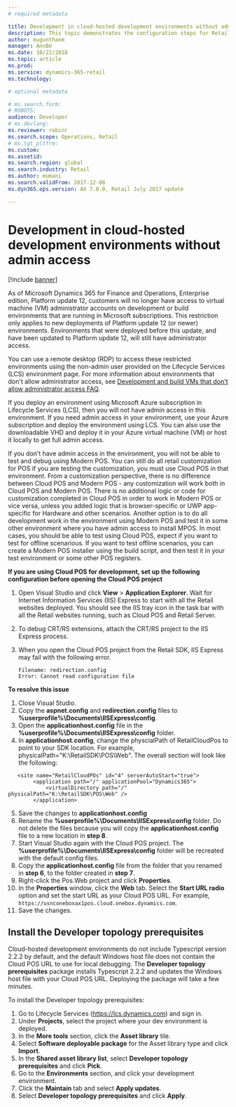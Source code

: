 ```yaml
---
# required metadata

title: Development in cloud-hosted development environments without admin access
description: This topic demonstrates the configuration steps for Retail developers working on cloud-hosted development machines.
author: mugunthanm 
manager: AnnBe
ms.date: 10/22/2018
ms.topic: article
ms.prod: 
ms.service: dynamics-365-retail
ms.technology: 

# optional metadata

# ms.search.form: 
# ROBOTS: 
audience: Developer
# ms.devlang: 
ms.reviewer: robinr
ms.search.scope: Operations, Retail 
# ms.tgt_pltfrm: 
ms.custom: 
ms.assetid: 
ms.search.region: global
ms.search.industry: Retail
ms.author: mumani
ms.search.validFrom: 2017-12-08
ms.dyn365.ops.version: AX 7.0.0, Retail July 2017 update

---
```

# Development in cloud-hosted development environments without admin access

[!include [banner](../../includes/banner.md)]

As of Microsoft Dynamics 365 for Finance and Operations, Enterprise edition, Platform update 12, customers will no longer have access to virtual machine (VM) administrator accounts on development or build environments that are running in Microsoft subscriptions. This restriction only applies to new deployments of Platform update 12 (or newer) environments. Environments that were deployed before this update, and  have been updated to Platform update 12, will still have administrator access.

You can use a remote desktop (RDP) to access these restricted environments using the non-admin user provided on the Lifecycle Services (LCS) environment page. For more information about environments that don't allow administrator access, see [Development and build VMs that don't allow administrator access FAQ](../../dev-itpro/sysadmin/VMs-no-admin-access.md).

If you deploy an environment using Microsoft Azure subscription in Lifecycle Services (LCS), then you will not have admin access in this environment. If you need admin access in your environment, use your Azure subscription and deploy the environment using LCS. You can also use the downloadable VHD and deploy it in your Azure virtual machine (VM) or host it locally to get full admin access.

If you don’t have admin access in the environment, you will not be able to test and debug using Modern POS. You can still do all retail customization for POS if you are testing the customization, you must use Cloud POS in that environment. From a customization perspective, there is no difference between Cloud POS and Modern POS - any customization will work both in Cloud POS and Modern POS. There is no additional logic or code for customization completed in Cloud POS in order to work in Modern POS or vice versa, unless you added logic that is browser-specific or UWP app- specific for Hardware and other scenarios. Another option is to do all development work in the environment using Modern POS and test it in some other environment where you have admin access to install MPOS. In most cases, you should be able to test using Cloud POS, expect if you want to test for offline scenarious. If you want to test offline scenarios, you can create a Modern POS installer using the build script, and then test it in your test environment or some other POS registers.

**If you are using Cloud POS for development, set up the following configuration before opening the Cloud POS project**

1. Open Visual Studio and click **View** > **Application Explorer**. Wait for Internet Information Services (IIS) Express to start with all the Retail websites deployed. You should see the IIS tray icon in the task bar with all the Retail websites running, such as Cloud POS and Retail Server.
4. To debug CRT/RS extensions, attach the CRT/RS project to the IIS Express process.
5. When you open the Cloud POS project from the Retail SDK, IIS Express may fail with the following error. 

    ```
    Filename: redirection.config
    Error: Cannot read configuration file
    ``` 

**To resolve this issue**

1. Close Visual Studio.
2. Copy the **aspnet.config** and **redirection.config** files to **%userprofile%\Documents\IISExpress\config**.
3. Open the **applicationhost.config** file in the **%userprofile%\Documents\IISExpress\config** folder.
4. In **applicationhost.config**, change the physcialPath of RetailCloudPos to point to your SDK location.
   For example, physicalPath="K:\RetailSDK\POS\Web". The overall section will look like the following:
   
```
   <site name="RetailCloudPOs" id="4" serverAutoStart="true">
        <application path="/" applicationPool="Dynamics365">
            <virtualDirectory path="/" physicalPath="K:\RetailSDK\POS\Web" />
        </application>
```
5. Save the changes to **applicationhost.config** 
6. Rename the **%userprofile%\Documents\IISExpress\config** folder. Do not delete the files because you will copy the                      **applicationhost.config** file to a new location in **step 8**.
7. Start Visual Studio again with the Cloud POS project. The **%userprofile%\Documents\IISExpress\config** folder will be recreated         with the default config files.
8. Copy the **applicationhost.config** file from the folder that you renamed in **step 6**, to the folder created in **step 7**. 
9. Right-click the Pos.Web project and click **Properties**.
10. In the **Properties** window, click the **Web** tab. Select the **Start URL radio** option and set the start URL as your Cloud POS URL. For example, `https://usnconeboxax1pos.cloud.onebox.dynamics.com`.
11. Save the changes.

## Install the Developer topology prerequisites

Cloud-hosted development environments do not include Typescript version 2.2.2 by default, and the default Windows host file does not contain the Cloud POS URL to use for local debugging. The **Developer topology prerequisites** package installs Typescript 2.2.2 and updates the Windows host file with your Cloud POS URL. Deploying the package will take a few minutes. 


To install the Developer topology prerequisites:

   1. Go to Lifecycle Services (https://lcs.dynamics.com) and sign in.
   2. Under **Projects**, select the project where your dev environment is deployed.
   3. In the **More tools** section, click the **Asset library** tile.
   4. Select **Software deployable package** for the Asset library type and click **Import**.
   5. In the **Shared asset library list**, select **Developer topology prerequisites** and click **Pick**.
   6. Go to the **Environments** section, and click your development environment.
   7. Click the **Maintain** tab and select **Apply updates**.
   8. Select **Developer topology prerequisites** and click **Apply**.
